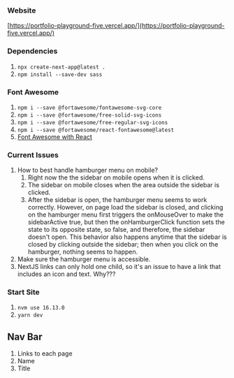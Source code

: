 ### Website
[https://portfolio-playground-five.vercel.app/](https://portfolio-playground-five.vercel.app/)

### Dependencies
1. `npx create-next-app@latest .`
1. `npm install --save-dev sass`

### Font Awesome
1. `npm i --save @fortawesome/fontawesome-svg-core`
1. `npm i --save @fortawesome/free-solid-svg-icons`
1. `npm i --save @fortawesome/free-regular-svg-icons`
1. `npm i --save @fortawesome/react-fontawesome@latest`
1. [Font Awesome with React](https://fontawesome.com/v6/docs/web/use-with/react/use-with#troubleshooting-with-next-js)

### Current Issues
1. How to best handle hamburger menu on mobile?
    1. Right now the the sidebar on mobile opens when it is clicked.
    1. The sidebar on mobile closes when the area outside the sidebar is clicked.
    1. After the sidebar is open, the hamburger menu seems to work correctly. However, on page load the sidebar is closed, and clicking on the hamburger menu first triggers the onMouseOver to make the sidebarActive true, but then the onHamburgerClick function sets the state to its opposite state, so false, and therefore, the sidebar doesn't open. This behavior also happens anytime that the sidebar is closed by clicking outside the sidebar; then when you click on the hamburger, nothing seems to happen.
1. Make sure the hamburger menu is accessible.
1. NextJS links can only hold one child, so it's an issue to have a link that includes an icon and text. Why???

### Start Site
1. `nvm use 16.13.0`
1. `yarn dev`

## Nav Bar
1. Links to each page
1. Name
1. Title
